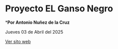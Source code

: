 # Proyecto EL Ganso Negro
 
 ***Por Antonio Nuñez de la Cruz**

 Jueves 03 de Abril del 2025

 
 <a href="https://antonio-ui-alt.github.io/01_inicio/"
 target="_blank">Ver sito web</a>

